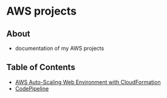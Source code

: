 # AWS projects

## About

- documentation of my AWS projects

## Table of Contents

- [AWS Auto-Scaling Web Environment with CloudFormation](Auto-Scaling-Web-Environment-with-CloudFormation/README.md)
- [CodePipeline](CodePipeline/README.md)

